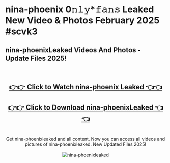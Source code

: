 # nina-phoenix 0𝚗𝚕𝚢*𝚏𝚊𝚗𝚜 Leaked New Video & Photos February 2025 #scvk3

<h2>nina-phoenixLeaked Videos And Photos - Update Files 2025!</h2>
<br>
<div align="center">
<h2><a href="https://mediaupload.pro?title=nina-phoenix&ref=11F" rel="nofollow">👉👉 Click to Watch nina-phoenix Leaked 👈👈</a></h2>
<h2><a href="https://mediaupload.pro?title=nina-phoenix&ref=11F" rel="nofollow">👉👉 Click to Download nina-phoenixLeaked 👈👈</a></h2>
<br>
Get nina-phoenixleaked and all content. Now you can access all videos and pictures of nina-phoenixleaked. New Updated Files 2025!
<br>
<br>
<a href="https://mediaupload.pro?title=nina-phoenix&ref=11F" rel="nofollow" data-target="animated-image.originalLink"><img src="https://i.ibb.co/Gkj2r4b/banner.png" alt="nina-phoenixleaked" style="max-width: 100%; display: inline-block;" data-target="animated-image.originalImage"></a>
</div>
<br>

